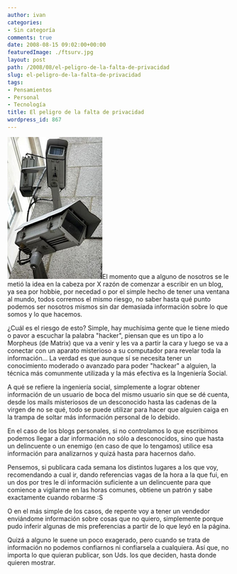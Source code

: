 ```yaml
---
author: ivan
categories:
- Sin categoría
comments: true
date: 2008-08-15 09:02:00+00:00
featuredImage: ./ftsurv.jpg
layout: post
path: /2008/08/el-peligro-de-la-falta-de-privacidad
slug: el-peligro-de-la-falta-de-privacidad
tags:
- Pensamientos
- Personal
- Tecnología
title: El peligro de la falta de privacidad
wordpress_id: 867
---
```


[![](./ftsurv.jpg)](http://2.bp.blogspot.com/_T2UWuNJg3dQ/SKVH8UohLzI/AAAAAAAAA0I/S7S_iSKi0Wg/s1600-h/ftsurv.jpg)El momento que a alguno de nosotros se le metió la idea en la cabeza por X razón de comenzar a escribir en un blog, ya sea por hobbie, por necedad o por el simple hecho de tener una ventana al mundo, todos corremos el mismo riesgo, no saber hasta qué punto podemos ser nosotros mismos sin dar demasiada información sobre lo que somos y lo que hacemos.

¿Cuál es el riesgo de esto? Simple, hay muchísima gente que le tiene miedo o pavor a escuchar la palabra "hacker", piensan que es un tipo a lo Morpheus (de Matrix) que va a venir y les va a partir la cara y luego se va a conectar con un aparato misterioso a su computador para revelar toda la información... La verdad es que aunque sí se necesita tener un conocimiento moderado o avanzado para poder "hackear" a alguien, la técnica más comunmente utilizada y la más efectiva es la Ingeniería Social.

A qué se refiere la ingeniería social, simplemente a lograr obtener información de un usuario de boca del mismo usuario sin que se dé cuenta, desde los mails misteriosos de un desconocido hasta las cadenas de la virgen de no se qué, todo se puede utilizar para hacer que alguien caiga en la trampa de soltar más información personal de lo debido.

En el caso de los blogs personales, si no controlamos lo que escribimos podemos llegar a dar información no sólo a desconocidos, sino que hasta un delincuente o un enemigo (en caso de que lo tengamos) utilice esa información para analizarnos y quizá hasta para hacernos daño.

Pensemos, si publicara cada semana los distintos lugares a los que voy, recomendando a cual ir, dando referencias vagas de la hora a la que fui, en un dos por tres le dí información suficiente a un delincuente para que comience a vigilarme en las horas comunes, obtiene un patrón y sabe exactamente cuando robarme :S

O en el más simple de los casos, de repente voy a tener un vendedor enviándome información sobre cosas que no quiero, simplemente porque pudo inferir algunas de mis preferencias a partir de lo que leyó en la página.

Quizá a alguno le suene un poco exagerado, pero cuando se trata de información no podemos confiarnos ni confiarsela a cualquiera. Así que, no importa lo que quieran publicar, son Uds. los que deciden, hasta donde quieren mostrar.